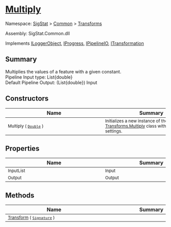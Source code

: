 # [Multiply](./Multiply.md)

Namespace: [SigStat]() > [Common](./../README.md) > [Transforms](./README.md)

Assembly: SigStat.Common.dll

Implements [ILoggerObject](./../ILoggerObject.md), [IProgress](./../Helpers/IProgress.md), [IPipelineIO](./../Pipeline/IPipelineIO.md), [ITransformation](./../ITransformation.md)

## Summary
Multiplies the values of a feature with a given constant.  <br>Pipeline Input type: List{double}<br>Default Pipeline Output: (List{double}) Input

## Constructors

| Name | Summary | 
| --- | --- | 
| <sub>Multiply ( [`Double`](https://docs.microsoft.com/en-us/dotnet/api/System.Double) )</sub><div style="width: 290px"> | <sub>Initializes a new instance of the [Transforms.Multiply](https://github.com/hargitomi97/sigstat/blob/master/docs/md/SigStat/Common/Transforms/Multiply.md) class with specified settings.</sub><div style="width: 290px"> | <br>


## Properties

| Name | Summary | 
| --- | --- | 
| <sub>InputList</sub><div style="width: 290px"> | <sub>Input</sub><div style="width: 290px"> | <br>
| <sub>Output</sub><div style="width: 290px"> | <sub>Output</sub><div style="width: 290px"> | <br>


## Methods

| Name | Summary | 
| --- | --- | 
| <sub>[Transform](./Methods/Multiply-100663629.md) ( [`Signature`](./../Signature.md) )</sub><div style="width: 290px"> | <sub></sub><div style="width: 290px"> | <br>


